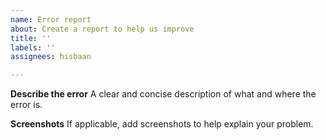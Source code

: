 ```yaml
---
name: Error report
about: Create a report to help us improve
title: ''
labels: ''
assignees: hisbaan

---
```


**Describe the error**
A clear and concise description of what and where the error is.

**Screenshots**
If applicable, add screenshots to help explain your problem.
